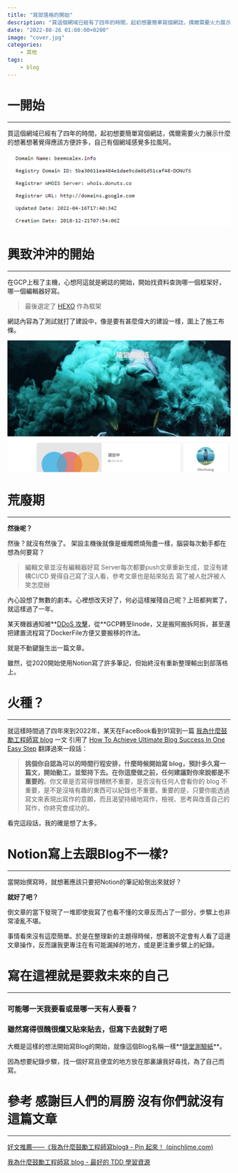 ```yaml
---
title: "寫部落格的開始"
description: "買這個網域已經有了四年的時間，起初想要簡單寫個網誌，偶爾需要火力展示什麼的想著想著覺得應該方便許多"
date: "2022-08-26 01:00:00+0200"
image: "cover.jpg"
categories:
    - 其他
tags:
    - blog
---
```


# 一開始

---

買這個網域已經有了四年的時間，起初想要簡單寫個網誌，偶爾需要火力展示什麼的想著想著覺得應該方便許多，自己有個網域感覺多拉風阿。

![Untitled](Untitled.png)

# 興致沖沖的開始

---

在GCP上租了主機，心想阿這就是網誌的開始，開始找資料查詢哪一個框架好，哪一個編輯器好寫。

> 最後選定了 [HEXO](https://hexo.io/zh-tw/) 作為框架
> 

網誌內容為了測試就打了建設中，像是要有甚麼偉大的建設一樣，圍上了施工布條。

![Untitled](Untitled1.png)

# 荒廢期

---

**然後呢？**

然後？就沒有然後了。
架設主機後就像是蠟燭燃燒殆盡一樣，腦袋每次動手都在想為何要寫？

> 編輯文章並沒有編輯器好寫
Server每次都要push文章重新生成，並沒有建構CI/CD
覺得自己寫了沒人看，參考文章也是貼來貼去
寫了被人批評被人笑怎麼辦
> 

內心設想了無數的劇本。心裡想改天好了，何必這樣摧殘自己呢？上班都夠累了，就這樣過了一年。

某天機器通知被**[DDoS 攻擊](https://www.cloudflare.com/zh-tw/learning/ddos/syn-flood-ddos-attack/)，從**GCP轉至linode，又是搬阿搬拆阿拆，甚至還把建置流程寫了DockerFile方便又要搬移的作法。

就是不動鍵盤生出一篇文章。

雖然，從2020開始使用Notion寫了許多筆記，但始終沒有重新整理輸出到部落格上。

# 火種？

---

就這樣時間過了四年來到2022年，某天在FaceBook看到91寫到一篇 [我為什麼鼓勵工程師寫 blog](https://tdd.best/blog/why-engineers-should-keep-blogging/) 一文 引用了 [How To Achieve Ultimate Blog Success In One Easy Step](https://blog.codinghorror.com/how-to-achieve-ultimate-blog-success-in-one-easy-step/) 翻譯過來一段話：

> **挑個你自認為可以的時間行程安排，什麼時候開始寫 blog，預計多久寫一篇文，開始動工，並堅持下去。在你這麼做之前，任何建議對你來說都是不重要的**。你文章是否寫得很糟糕不重要，是否沒有任何人會看你的 blog 不重要，是不是沒啥有趣的東西可以紀錄也不重要。重要的是，只要你能透過寫文來表現出寫作的意願，而且渴望持續地寫作，檢視、思考與改善自己的寫作，你終究會成功的。
> 

看完這段話，我的確是想了太多。

# Notion寫上去跟Blog不一樣?

---

當開始撰寫時，就想著應該只要把Notion的筆記給倒出來就好？

**就好了吧？**

倒文章的當下發現了一堆即使我寫了也看不懂的文章反而占了一部分，步驟上也非常凌亂不堪。

事情看來沒有這麼簡單。於是在整理新的主題得時候，想著說不定會有人看了這邊文章操作，反而讓我更專注在有可能漏掉的地方，或是更注重步驟上的紀錄。

# 寫在這裡就是要救未來的自己

---

### 可能哪一天我要看或是哪一天有人要看？

### 雖然寫得很醜很爛又貼來貼去，但寫下去就對了吧

大概是這樣的想法開始寫Blog的開始，就像這個Blog名稱一樣**[隨堂測驗紙](https://www.beemoalex.info/)**。

因為想要紀錄步驟，找一個好寫且便宜的地方放在那裏讓我好尋找，為了自己而寫。

# 參考 感謝巨人們的肩膀 沒有你們就沒有這篇文章

---

[好文推薦——《我為什麼鼓勵工程師寫blog》 - Pin 起來！ (pinchlime.com)](https://pinchlime.com/2020/03/07/why-should-we-keep-blogging/)

[我為什麼鼓勵工程師寫 blog - 最好的 TDD 學習資源](https://tdd.best/blog/why-engineers-should-keep-blogging/)